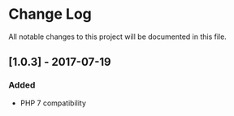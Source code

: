 # Change Log
All notable changes to this project will be documented in this file.

## [1.0.3] - 2017-07-19

### Added
- PHP 7 compatibility